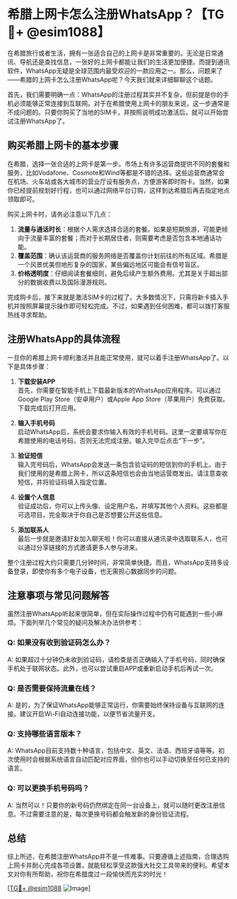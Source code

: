 # 希腊上网卡怎么注册WhatsApp？【TG💪+ @esim1088】

在希腊旅行或者生活，拥有一张适合自己的上网卡是非常重要的。无论是日常通讯、导航还是查找信息，一张好的上网卡都能让我们的生活更加便捷。而提到通讯软件，WhatsApp无疑是全球范围内最受欢迎的一款应用之一。那么，问题来了——希腊的上网卡怎么注册WhatsApp呢？今天我们就来详细聊聊这个话题。

首先，我们需要明确一点：WhatsApp的注册过程其实并不复杂，但前提是你的手机必须能够正常连接到互联网。对于在希腊使用上网卡的朋友来说，这一步通常是不成问题的。只要你购买了当地的SIM卡，并按照说明成功激活后，就可以开始尝试注册WhatsApp了。

## 购买希腊上网卡的基本步骤

在希腊，选择一张合适的上网卡是第一步。市场上有许多运营商提供不同的套餐和服务，比如Vodafone、Cosmote和Wind等都是不错的选择。这些运营商通常会在机场、火车站或各大城市的营业厅设有服务点，方便游客即时购卡。当然，如果你已经提前规划好行程，也可以通过网络平台订购，这样到达希腊后再去指定地点领取即可。

购买上网卡时，请务必注意以下几点：
1. **流量与通话时长**：根据个人需求选择合适的套餐。如果是短期旅游，可能更倾向于流量丰富的套餐；而对于长期居住者，则需要考虑是否包含本地通话功能。
2. **覆盖范围**：确认该运营商的服务网络是否覆盖你计划前往的所有区域。希腊是一个风景优美但地形复杂的国家，某些偏远地区可能会有信号盲区。
3. **价格透明度**：仔细阅读套餐细则，避免后续产生额外费用。尤其是关于超出部分的数据收费以及国际漫游规则。

完成购卡后，接下来就是激活SIM卡的过程了。大多数情况下，只需将新卡插入手机并按照屏幕提示操作即可轻松完成。不过，如果遇到任何困难，都可以拨打客服热线寻求帮助。

## 注册WhatsApp的具体流程

一旦你的希腊上网卡顺利激活并且能正常使用，就可以着手注册WhatsApp了。以下是具体步骤：

1. **下载安装APP**  
   首先，你需要在智能手机上下载最新版本的WhatsApp应用程序。可以通过Google Play Store（安卓用户）或Apple App Store（苹果用户）免费获取。下载完成后打开应用。

2. **输入手机号码**  
   启动WhatsApp后，系统会要求你输入有效的手机号码。这里一定要填写你在希腊使用的电话号码，否则无法完成注册。输入完毕后点击“下一步”。

3. **验证短信**  
   输入完号码后，WhatsApp会发送一条包含验证码的短信到你的手机上。由于我们使用的是希腊上网卡，所以这条短信也会由当地运营商发出。请注意查收短信，并将验证码填入指定位置。

4. **设置个人信息**  
   验证成功后，你可以上传头像、设定用户名，并填写其他个人资料。这些都是可选项目，完全取决于你自己是否想要公开这些信息。

5. **添加联系人**  
   最后一步就是邀请好友加入聊天啦！你可以直接从通讯录中选取联系人，也可以通过分享链接的方式邀请更多人参与进来。

整个注册过程大约只需要几分钟时间，非常简单快捷。而且，WhatsApp支持多设备登录，即使你有多个电子设备，也无需担心数据同步的问题。

## 注意事项与常见问题解答

虽然注册WhatsApp听起来很简单，但在实际操作过程中仍有可能遇到一些小麻烦。下面列举几个常见的疑问及解决办法供参考：

### Q: 如果没有收到验证码怎么办？
A: 如果超过十分钟仍未收到验证码，请检查是否正确输入了手机号码，同时确保手机处于联网状态。此外，也可以尝试重启APP或重新启动手机后再试一次。

### Q: 是否需要保持流量在线？
A: 是的，为了保证WhatsApp能够正常运行，你需要始终保持设备与互联网的连接。建议开启Wi-Fi自动连接功能，以便节省流量开支。

### Q: 支持哪些语言版本？
A: WhatsApp目前支持数十种语言，包括中文、英文、法语、西班牙语等等。初次使用时会根据系统语言自动匹配对应界面，但你也可以手动切换至任何已支持的语言。

### Q: 可以更换手机号码吗？
A: 当然可以！只要你的新号码仍然绑定在同一台设备上，就可以随时更改注册信息。不过需要注意的是，每次更换号码都会触发新的身份验证流程。

## 总结

综上所述，在希腊注册WhatsApp并不是一件难事。只要遵循上述指南，合理选购上网卡并耐心完成各项设置，就能轻松享受这款强大社交工具带来的便利。希望本文对你有所帮助，祝你在希腊度过一段愉快而充实的时光！

[[TG💪+ @esim1088](https://t.me/s/esim1088) ![Image](https://i.postimg.cc/4NQfJmqS/Snipaste-2025-05-13-00-14-12.png)]